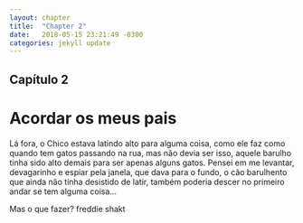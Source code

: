 ```yaml
---
layout: chapter
title:  "Chapter 2"
date:   2018-05-15 23:21:49 -0300
categories: jekyll update
---
```






## Capítulo 2
# Acordar os meus pais

Lá fora, o Chico estava latindo alto para alguma coisa, como ele faz como quando tem gatos passando na rua, mas não devia ser isso, aquele barulho tinha sido alto demais para ser apenas alguns gatos. Pensei em me levantar, devagarinho e espiar pela janela, que dava para o fundo, o cão barulhento que ainda não tinha desistido de latir, também poderia descer no primeiro andar se tem alguma coisa…

Mas o que fazer? freddie shakt

